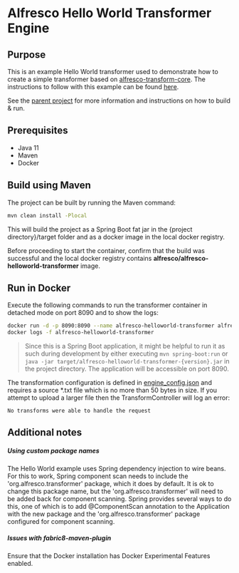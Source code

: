 # Alfresco Hello World Transformer Engine

## Purpose
This is an example Hello World transformer used to demonstrate how to create a simple transformer based on
[alfresco-transform-core](https://github.com/Alfresco/alfresco-transform-core).
The instructions to follow with this example can be found [here](https://github.com/Alfresco/acs-packaging/blob/master/docs/creating-a-t-engine.md).

See the [parent project](https://github.com/Alfresco/alfresco-transform-core) for more information and instructions on how to build & run.

## Prerequisites
* Java 11
* Maven
* Docker

## Build using Maven
The project can be built by running the Maven command:
```bash
mvn clean install -Plocal
```
This will build the project as a Spring Boot fat jar in the {project directory}/target folder
and as a docker image in the local docker registry.

Before proceeding to start the container, confirm that the build was successful and the local docker
registry contains **alfresco/alfresco-helloworld-transformer** image.

## Run in Docker

Execute the following commands to run the transformer container in detached mode on port 8090 and to show the logs:

```bash
docker run -d -p 8090:8090 --name alfresco-helloworld-transformer alfresco/alfresco-helloworld-transformer:latest
docker logs -f alfresco-helloworld-transformer
```

> Since this is a Spring Boot application,
 it might be helpful to run it as such during development by either executing `mvn spring-boot:run`
 or `java -jar target/alfresco-helloworld-transformer-{version}.jar` in the project directory.
 The application will be accessible on port 8090.

The transformation configuration is defined in [engine_config.json](src/main/resources/engine_config.json) and requires a source *.txt file
which is no more than 50 bytes in size. If you attempt to upload a larger file then the TransformController will log an error:
```
No transforms were able to handle the request
```

## Additional notes

##### Using custom package names
The Hello World example uses Spring dependency injection to wire beans.
For this to work, Spring component scan needs to include the 'org.alfresco.transformer' package, which it does by default.
It is ok to change this package name, but the 'org.alfresco.transformer' will need to be added back for
component scanning. Spring provides several ways to do this, one of which is to add @ComponentScan annotation
to the Application with the new package and the 'org.alfresco.transformer' package configured for component scanning.

##### Issues with fabric8-maven-plugin
Ensure that the Docker installation has Docker Experimental Features enabled.
